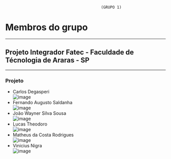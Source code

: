                                               (GRUPO 1)

<h1>Membros do grupo </h1>
<hr>
<h2>Projeto Integrador Fatec - Faculdade de Técnologia de Araras - SP</h2>
<hr>
<h3>Projeto</h3>

- Carlos Degasperi <BR>
![image](https://user-images.githubusercontent.com/45121771/205767040-bc4ea54a-1d07-4928-bf71-11b1d96766b3.png)<br>
- Fernando Augusto Saldanha <br>
![image](https://user-images.githubusercontent.com/45121771/205764070-195c10f4-3c1a-46bc-aeb7-1ccb2124d297.png) <br>
- João Wayner Silva Sousa  
![image](https://user-images.githubusercontent.com/45121771/205768068-edb5d379-51f7-416c-946c-f16f213a322b.png) <br>
- Lucas Theodoro <br>
  ![image](https://user-images.githubusercontent.com/45121771/205768268-bec8b312-14f9-4ba8-8b3d-68cce302e74c.png) <br>
- Matheus da Costa Rodrigues <br>
![image](https://user-images.githubusercontent.com/45121771/205764135-b1e655f6-12ae-493f-8d41-d6dac8d9f819.png) <br>
- Vinicius Nigra <br>
![image](https://user-images.githubusercontent.com/45121771/205764844-172cb6ac-565b-421f-9928-c4e975a07caf.png) <br>

